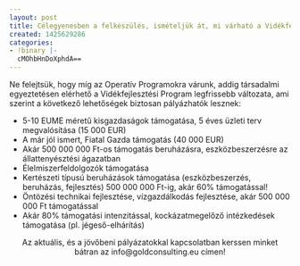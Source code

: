 ```yaml
---
layout: post
title: Célegyenesben a felkészülés, ismételjük át, mi várható a Vidékfejlesztési Programban
created: 1425629286
categories:
- !binary |-
  cMOhbHnDoXphdA==
---
```

<p>Ne felejtsük, hogy míg az Operatív Programokra várunk, addig társadalmi egyeztetésen elérhető a Vidékfejlesztési Program legfrissebb változata, ami szerint a következő lehetőségek biztosan pályázhatók lesznek:</p><ul><li>5-10 EUME méretű kisgazdaságok támogatása, 5 éves üzleti terv megvalósítása (15 000 EUR)</li><li>A már jól ismert, Fiatal Gazda támogatás (40 000 EUR)</li><li>Akár 500 000 000 Ft-os támogatás beruházásra, eszközbeszerzésre az állattenyésztési ágazatban</li><li>Élelmiszerfeldolgozók támogatása</li><li>Kertészeti típusú beruházások támogatása (eszközbeszerzés, beruházás, fejlesztés) 500 000 000 Ft-ig, akár 60% támogatással!</li><li>Öntözési technikai fejlesztése, vízgazdálkodás fejlesztése, akár 500 000 000 Ft támogatással</li><li>Akár 80% támogatási intenzitással, kockázatmegelőző intézkedések támogatása (pl. jégeső-elhárítás)</li></ul><p style="text-align: center;">Az aktuális, és a jövőbeni pályázatokkal kapcsolatban kerssen minket bátran az info@goldconsulting.eu címen!</p>
